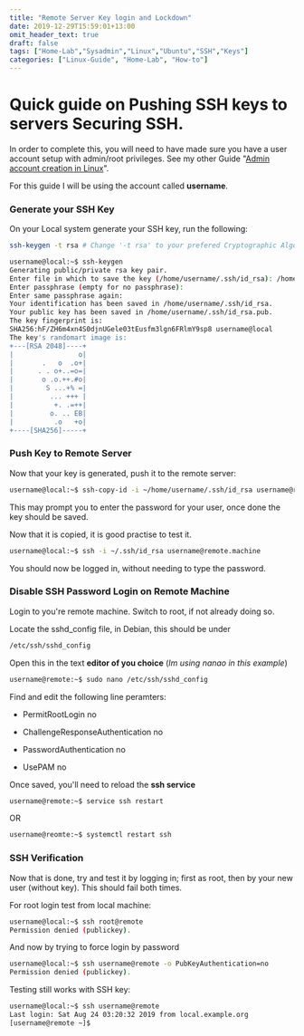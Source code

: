 ```yaml
---
title: "Remote Server Key login and Lockdown"
date: 2019-12-29T15:59:01+13:00
omit_header_text: true
draft: false
tags: ["Home-Lab","Sysadmin","Linux","Ubuntu","SSH","Keys"]
categories: ["Linux-Guide", "Home-Lab", "How-to"]
---
```

# Quick guide on Pushing SSH keys to servers Securing SSH.

In order to complete this, you will need to have made sure you have a user account setup with admin/root privileges. See my other Guide "[Admin account creation in Linux]()".

For this guide I will be using the account called **username**.

### Generate your SSH Key

On your Local system generate your SSH key, run the following:

``` bash
ssh-keygen -t rsa # Change '-t rsa' to your prefered Cryptographic Algorithm, or leave blank
```

``` bash
username@local:~$ ssh-keygen
Generating public/private rsa key pair.
Enter file in which to save the key (/home/username/.ssh/id_rsa): /home/username/.ssh/id_rsa
Enter passphrase (empty for no passphrase): 
Enter same passphrase again: 
Your identification has been saved in /home/username/.ssh/id_rsa.
Your public key has been saved in /home/username/.ssh/id_rsa.pub.
The key fingerprint is:
SHA256:hF/ZH6m4xn4S0djnUGele03tEusfm3lgn6FRlmY9sp8 username@local
The key's randomart image is:
+---[RSA 2048]----+
|                o|
|       .   o  .o+|
|      . . o+..=o=|
|       o .o.++.#o|
|        S ...+% =|
|         ... +++ |
|          +. .=++|
|         o. .. EB|
|          .o   +o|
+----[SHA256]-----+

```

### Push Key to Remote Server

Now that your key is generated, push it to the remote server:

``` bash
username@local:~$ ssh-copy-id -i ~/home/username/.ssh/id_rsa username@remote.machine
```
This may prompt you to enter the password for your user, once done the key should be saved.

Now that it is copied, it is good practise to test it.

``` bash
username@local:~$ ssh -i ~/.ssh/id_rsa username@remote.machine
```
You should now be logged in, without needing to type the password.

### Disable SSH Password Login on Remote Machine

Login to you're remote machine. Switch to root, if not already doing so.

Locate the sshd_config file, in Debian, this should be under 
``` bash
/etc/ssh/sshd_config 
```

Open this in the text **editor of you choice** (*Im using nanao in this example*)

``` bash
username@remote:~$ sudo nano /etc/ssh/sshd_config
```

Find and edit the following line peramters:

- PermitRootLogin no

- ChallengeResponseAuthentication no

- PasswordAuthentication no

- UsePAM no

Once saved, you'll need to reload the **ssh service**

``` bash
username@remote:~$ service ssh restart
```
OR

``` bash
username@reomte:~$ systemctl restart ssh
```

### SSH Verification

Now that is done, try and test it by logging in; first as root, then by your new user (without key). This should fail both times.

For root login test from local machine:

``` bash
username@local:~$ ssh root@remote
Permission denied (publickey).
```

And now by trying to force login by password

``` bash
username@local:~$ ssh username@remote -o PubKeyAuthentication=no
Permission denied (publickey).
```

Testing still works with SSH key:

``` bash
username@local:~$ ssh username@remote
Last login: Sat Aug 24 03:20:32 2019 from local.example.org
[username@remote ~]$
```